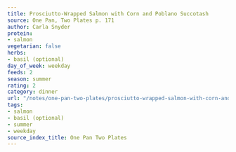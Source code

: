 ```yaml
---
title: Prosciutto-Wrapped Salmon with Corn and Poblano Succotash
source: One Pan, Two Plates p. 171
author: Carla Snyder
protein:
- salmon
vegetarian: false
herbs:
- basil (optional)
day_of_week: weekday
feeds: 2
season: summer
rating: 2
category: dinner
url: "/notes/one-pan-two-plates/prosciutto-wrapped-salmon-with-corn-and-poblano-succotash.html"
tags:
- salmon
- basil (optional)
- summer
- weekday
source_index_title: One Pan Two Plates
---
```



